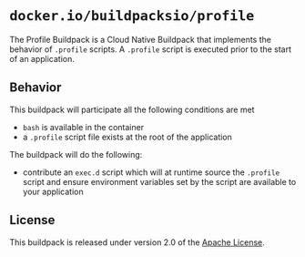 # `docker.io/buildpacksio/profile`

The Profile Buildpack is a Cloud Native Buildpack that implements the behavior of `.profile` scripts. A `.profile` script is executed prior to the start of an application.

## Behavior

This buildpack will participate all the following conditions are met

* `bash` is available in the container
* a `.profile` script file exists at the root of the application

The buildpack will do the following:

* contribute an `exec.d` script which will at runtime source the `.profile` script and ensure environment variables set by the script are available to your application

## License

This buildpack is released under version 2.0 of the [Apache License][a].

[a]: http://www.apache.org/licenses/LICENSE-2.0
